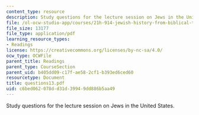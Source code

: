 ```yaml
---
content_type: resource
description: Study questions for the lecture session on Jews in the United States.
file: /ol-ocw-studio-app/courses/21h-914-jewish-history-from-biblical-to-modern-times-fall-2007/c6bed062078dd31d39949dd886b5aa49_questions13.pdf
file_size: 13177
file_type: application/pdf
learning_resource_types:
- Readings
license: https://creativecommons.org/licenses/by-nc-sa/4.0/
ocw_type: OCWFile
parent_title: Readings
parent_type: CourseSection
parent_uid: b405dd09-c17f-ae58-2cf1-b393ed6ced60
resourcetype: Document
title: questions13.pdf
uid: c6bed062-078d-d31d-3994-9dd886b5aa49
---
```

Study questions for the lecture session on Jews in the United States.
